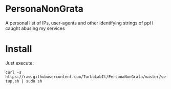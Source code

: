 # PersonaNonGrata
A personal list of IPs, user-agents and other identifying strings of ppl I caught abusing my services 

# Install
Just execute:

`curl -s https://raw.githubusercontent.com/TurboLabIt/PersonaNonGrata/master/setup.sh | sudo sh`